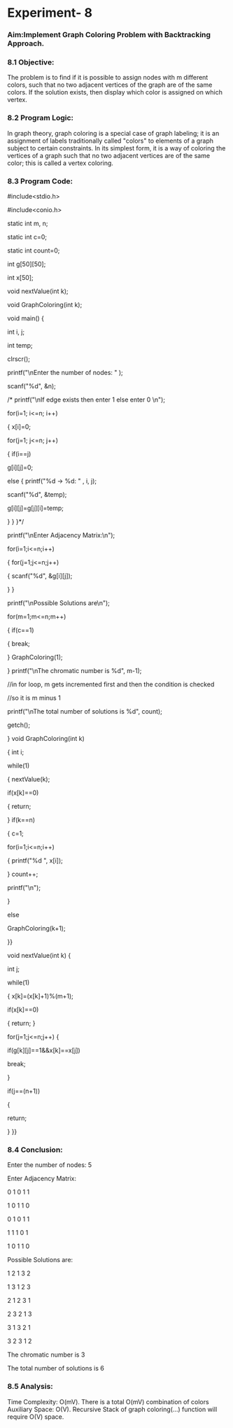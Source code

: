 # Experiment- 8

### Aim:Implement Graph Coloring Problem with Backtracking Approach.

### 8.1 Objective:
The problem is to find if it is possible to assign nodes with m different colors, such that no
two adjacent vertices of the graph are of the same colors. If the solution exists, then display
which color is assigned on which vertex.

### 8.2 Program Logic:
In graph theory, graph coloring is a special case of graph labeling; it is an assignment of
labels traditionally called "colors" to elements of a graph subject to certain constraints. In its
simplest form, it is a way of coloring the vertices of a graph such that no two adjacent
vertices are of the same color; this is called a vertex coloring.

### 8.3 Program Code:

#include<stdio.h>

#include<conio.h>

static int m, n;

static int c=0;

static int count=0;

int g[50][50];

int x[50];

void nextValue(int k);

void GraphColoring(int k);

 void main() {
 
int i, j;

int temp;

clrscr();

printf("\nEnter the number of nodes: " );

scanf("%d", &n);

/*
printf("\nIf edge exists then enter 1 else enter 0 \n");

for(i=1; i<=n; i++)

{
 x[i]=0;
 
 for(j=1; j<=n; j++)
 
{
 if(i==j)
 
 g[i][j]=0;
 
 else
{
 printf("%d -> %d: " , i, j);
 
 scanf("%d", &temp);
 
g[i][j]=g[j][i]=temp;

 } } }*/
 
printf("\nEnter Adjacency Matrix:\n");

for(i=1;i<=n;i++)

{
for(j=1;j<=n;j++)

 {
scanf("%d", &g[i][j]);

} }

printf("\nPossible Solutions are\n");

for(m=1;m<=n;m++)

{
 if(c==1)
 
 {
 break;
 
 }
GraphColoring(1);

}
printf("\nThe chromatic number is %d", m-1);

//in for loop, m gets incremented first and then the condition is checked

//so it is m minus 1

printf("\nThe total number of solutions is %d", count);

getch();

}
void GraphColoring(int k)

{
int i;

while(1)

{
nextValue(k);

 if(x[k]==0)
 
 {
 return;
 
 }
if(k==n)

{
 c=1;
 
 for(i=1;i<=n;i++)
 
 {
printf("%d ", x[i]);

 }
 count++;
 
printf("\n");

}

else

GraphColoring(k+1);

}}

void nextValue(int k)
{

int j;

while(1)

{
 x[k]=(x[k]+1)%(m+1);
 
 if(x[k]==0)
 
 {
 return;
 }
 
 for(j=1;j<=n;j++)
 {
 
 if(g[k][j]==1&&x[k]==x[j])
 
 break;
 
 }
 
 if(j==(n+1))
 
 {
 
return;

} }}

### 8.4 Conclusion:
Enter the number of nodes: 5

Enter Adjacency Matrix:

0 1 0 1 1

1 0 1 1 0

0 1 0 1 1

1 1 1 0 1

1 0 1 1 0

Possible Solutions are:

1 2 1 3 2

1 3 1 2 3

2 1 2 3 1

2 3 2 1 3

3 1 3 2 1

3 2 3 1 2

The chromatic number is 3

The total number of solutions is 6

### 8.5 Analysis:
Time Complexity: O(mV). There is a total O(mV) combination of colors
Auxiliary Space: O(V). Recursive Stack of graph coloring(…) function will require O(V) space.
